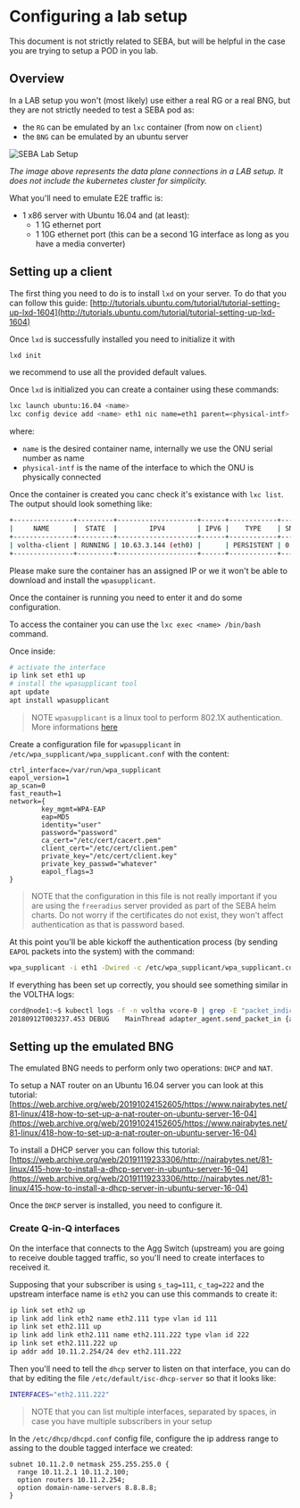# Configuring a lab setup

This document is not strictly related to SEBA, but will be helpful in the case you are trying to
setup a POD in you lab.

## Overview

In a LAB setup you won't (most likely) use either a real RG or a real BNG, but they are not
strictly needed to test a SEBA pod as:

- the `RG` can be emulated by an `lxc` container (from now on `client`)
- the `BNG` can be emulated by an ubuntu server

![SEBA Lab Setup](../../images/seba_lab_setup.png)

_The image above represents the data plane connections in a LAB setup. It does not include the kubernetes cluster for simplicity._

What you'll need to emulate E2E traffic is:

- 1 x86 server with Ubuntu 16.04 and (at least):
    - 1 1G ethernet port
    - 1 10G ethernet port (this can be a second 1G interface as long as you have a media converter)

## Setting up a client

The first thing you need to do is to install `lxd` on your server. To do that you can follow
this guide: [http://tutorials.ubuntu.com/tutorial/tutorial-setting-up-lxd-1604](http://tutorials.ubuntu.com/tutorial/tutorial-setting-up-lxd-1604)

Once `lxd` is successfully installed you need to initialize it with 
```bash
lxd init
```
we recommend to use all the provided default values.

Once `lxd` is initialized you can create a container using these commands:

```bash
lxc launch ubuntu:16.04 <name>
lxc config device add <name> eth1 nic name=eth1 parent=<physical-intf> nictype=physical
```

where:

- `name` is the desired container name, internally we use the ONU serial number as name
- `physical-intf` is the name of the interface to which the ONU is physically connected

Once the container is created you canc check it's existance with `lxc list`.
The output should look something like:
```bash
+---------------+---------+--------------------+------+------------+-----------+
|     NAME      |  STATE  |        IPV4        | IPV6 |    TYPE    | SNAPSHOTS |
+---------------+---------+--------------------+------+------------+-----------+
| voltha-client | RUNNING | 10.63.3.144 (eth0) |      | PERSISTENT | 0         |
+---------------+---------+--------------------+------+------------+-----------+
```
Please make sure the container has an assigned IP or we it won't be able to download and install the `wpasupplicant`.

Once the container is running you need to enter it and do some configuration.

To access the container you can use the `lxc exec <name> /bin/bash` command.

Once inside:

```bash
# activate the interface
ip link set eth1 up
# install the wpasupplicant tool
apt update
apt install wpasupplicant
```

> NOTE `wpasupplicant` is a linux tool to perform 802.1X authentication. More informations [here](https://help.ubuntu.com/community/WifiDocs/WPAHowTo)

Create a configuration file for `wpasupplicant` in `/etc/wpa_supplicant/wpa_supplicant.conf` with the content:

```text
ctrl_interface=/var/run/wpa_supplicant
eapol_version=1
ap_scan=0
fast_reauth=1
network={
        key_mgmt=WPA-EAP
        eap=MD5
        identity="user"
        password="password"
        ca_cert="/etc/cert/cacert.pem"
        client_cert="/etc/cert/client.pem"
        private_key="/etc/cert/client.key"
        private_key_passwd="whatever"
        eapol_flags=3
} 
```

> NOTE that the configuration in this file is not really important if you are using the `freeradius` server provided
> as part of the SEBA helm charts. Do not worry if the certificates do not exist, they won't affect authentication as
> that is password based.

At this point you'll be able kickoff the authentication process (by sending `EAPOL` packets into the system) with the command:

```bash
wpa_supplicant -i eth1 -Dwired -c /etc/wpa_supplicant/wpa_supplicant.conf
```

If everything has been set up correctly, you should see something similar in the VOLTHA logs:

```bash
cord@node1:~$ kubectl logs -f -n voltha vcore-0 | grep -E "packet_indication|packet-in" | grep 888e
20180912T003237.453 DEBUG    MainThread adapter_agent.send_packet_in {adapter_name: openolt, logical_port_no: 16, logical_device_id: 000100000a5a0097, packet: 0180c200000390e2ba82fa8281000ffb888e01000009020100090175736572000000000000000000000000000000000000000000000000000000000000000000, event: send-packet-in, instance_id: compose_voltha_1_1536712228, vcore_id: 0001}
```

## Setting up the emulated BNG

The emulated BNG needs to perform only two operations: `DHCP` and `NAT`.

To setup a NAT router on an Ubuntu 16.04 server you can look at this tutorial: [https://web.archive.org/web/20191024152605/https://www.nairabytes.net/81-linux/418-how-to-set-up-a-nat-router-on-ubuntu-server-16-04](https://web.archive.org/web/20191024152605/https://www.nairabytes.net/81-linux/418-how-to-set-up-a-nat-router-on-ubuntu-server-16-04)

To install a DHCP server you can follow this tutorial: [https://web.archive.org/web/20191119233306/http://nairabytes.net/81-linux/415-how-to-install-a-dhcp-server-in-ubuntu-server-16-04](https://web.archive.org/web/20191119233306/http://nairabytes.net/81-linux/415-how-to-install-a-dhcp-server-in-ubuntu-server-16-04)

Once the `DHCP` server is installed, you need to configure it.

### Create Q-in-Q interfaces

On the interface that connects to the Agg Switch (upstream) you are going to receive double tagged traffic,
so you'll need to create interfaces to received it.

Supposing that your subscriber is using `s_tag=111`, `c_tag=222` and the upstream interface name is `eth2`
you can use this commands to create it:

```bash
ip link set eth2 up
ip link add link eth2 name eth2.111 type vlan id 111
ip link set eth2.111 up
ip link add link eth2.111 name eth2.111.222 type vlan id 222
ip link set eth2.111.222 up
ip addr add 10.11.2.254/24 dev eth2.111.222
```
Then you'll need to tell the `dhcp` server to listen on that interface, you can do that by editing
the file `/etc/default/isc-dhcp-server` so that it looks like:

```bash
INTERFACES="eth2.111.222"
```

> NOTE that you can list multiple interfaces, separated by spaces, in case you have multiple subscribers in your setup

In the `/etc/dhcp/dhcpd.conf` config file, configure the ip address range to assing to the double tagged interface
we created:

```text
subnet 10.11.2.0 netmask 255.255.255.0 {
  range 10.11.2.1 10.11.2.100;
  option routers 10.11.2.254;
  option domain-name-servers 8.8.8.8;
}
```


